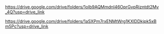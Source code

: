 https://drive.google.com/drive/folders/1oIb9AQMmdnI46OprGvpRizntdt2Mv_4Q?usp=drive_link


https://drive.google.com/drive/folders/1aSXPm7rxENMtWrg1KXlDDkjpk5xBm5Pc?usp=drive_link